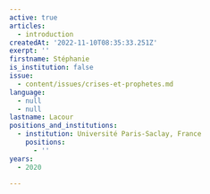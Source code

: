 ```yaml
---
active: true
articles:
  - introduction
createdAt: '2022-11-10T08:35:33.251Z'
exerpt: ''
firstname: Stéphanie
is_institution: false
issue:
  - content/issues/crises-et-prophetes.md
language:
  - null
  - null
lastname: Lacour
positions_and_institutions:
  - institution: Université Paris-Saclay, France
    positions:
      - ''
years:
  - 2020

---
```

